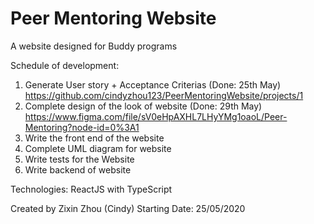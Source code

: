 # Peer Mentoring Website
A website designed for Buddy programs

Schedule of development:
1. Generate User story + Acceptance Criterias (Done: 25th May)
    https://github.com/cindyzhou123/PeerMentoringWebsite/projects/1
2. Complete design of the look of website (Done: 29th May)
    https://www.figma.com/file/sV0eHpAXHL7LHyYMg1oaoL/Peer-Mentoring?node-id=0%3A1
3. Write the front end of the website
4. Complete UML diagram for website
5. Write tests for the Website
6. Write backend of website

Technologies:
ReactJS with TypeScript


Created by Zixin Zhou (Cindy)
Starting Date: 25/05/2020
